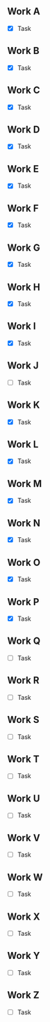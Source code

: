 ## Work A
- [x] Task

## Work B
- [x] Task

## Work C
- [x] Task

## Work D
- [x] Task

## Work E
- [x] Task

## Work F
- [x] Task

## Work G
- [x] Task

## Work H
- [x] Task

## Work I
- [x] Task

## Work J
- [ ] Task

## Work K
- [x] Task

## Work L
- [x] Task

## Work M
- [x] Task

## Work N
- [x] Task

## Work O
- [x] Task

## Work P
- [x] Task

## Work Q
- [ ] Task

## Work R
- [ ] Task

## Work S
- [ ] Task

## Work T
- [ ] Task

## Work U
- [ ] Task

## Work V
- [ ] Task

## Work W
- [ ] Task

## Work X
- [ ] Task

## Work Y
- [ ] Task

## Work Z
- [ ] Task

